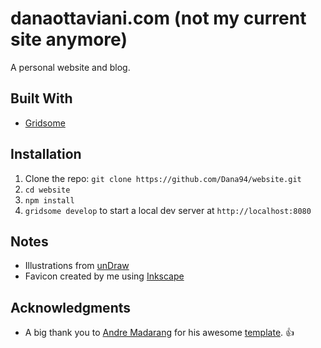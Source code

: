 # danaottaviani.com (not my current site anymore)

A personal website and blog.

## Built With

 - [Gridsome](https://gridsome.org/)

## Installation

1. Clone the repo: `git clone https://github.com/Dana94/website.git`
1. `cd website`
1. `npm install`
1. `gridsome develop` to start a local dev server at `http://localhost:8080`

## Notes

 - Illustrations from [unDraw](https://undraw.co)
 - Favicon created by me using [Inkscape](https://inkscape.org/)

## Acknowledgments
- A big thank you to [Andre Madarang](https://github.com/drehimself) for his awesome [template](https://github.com/drehimself/gridsome-portfolio-starter). :+1:
